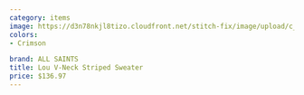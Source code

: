 ```yaml
---
category: items
image: https://d3n78nkjl8tizo.cloudfront.net/stitch-fix/image/upload/c_scale,h_500/e_trim:9/f_auto,q_auto/e_replace_color:f2f3f4:300:ffffff/v1663818394/jl67ziwqkqsrsxspj3vz.jpg
colors: 
- Crimson

brand: ALL SAINTS
title: Lou V-Neck Striped Sweater
price: $136.97
---
```

